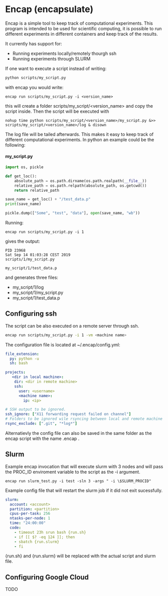 # Encap (encapsulate)
Encap is a simple tool to keep track of computational experiments.
This program is intended to be used for scientific computing, it is possible to run different experiments in different containers and keep track of the results.

It currently has support for:
* Running experiments locally/remotely thourgh ssh
* Running experiments through SLURM

If one want to execute a script instead of writing:
```bash
python scripts/my_script.py
```
with encap you would write:
```
encap run scripts/my_script.py -i <version_name>
```
this will create a folder scripts/my_script/<version_name> and copy the script inside.
Then the script will be executed with
```
nohup time python scripts/my_script/<version_name>/my_script.py &>> scripts/my_script/<version_name>/log & disown
```
The log file will be tailed afterwards. This makes it easy to keep track of different computational experiments. In python an example could be the following:

#### my_script.py
```python
import os, pickle

def get_loc():
    absolute_path = os.path.dirname(os.path.realpath(__file__))
    relative_path = os.path.relpath(absolute_path, os.getcwd())
    return relative_path

save_name = get_loc() + "/test_data.p"
print(save_name)

pickle.dump(["Some", "test", "data"], open(save_name, "wb"))
```
Running:
```
encap run scripts/my_script.py -i 1
```

gives the output:
```
PID 23968
Sat Sep 14 01:03:28 CEST 2019
scripts/1/my_script.py   

my_script/1/test_data.p
```
and generates three files:
* my_script/1/log
* my_script/1/my_script.py
* my_script/1/test_data.p

## Configuring ssh
The script can be also executed on a remote server through ssh.

```bash
encap run scripts/my_script.py -i 1 -vm <machine name>
```
The configuration file is located at ~/.encap/config.yml:
```yml
file_extension:
  py: python -u
  sh: bash

projects:
   <dir in local machine>:
    dir: <dir in remote machine>
    ssh:
      user: <username>
      <machine name>:
        ip: <ip>

# SSH output to be ignored.
ssh_ignore: ["X11 forwarding request failed on channel"]
# Folders to be ignored wile rsyncing between local and remote machine
rsync_exclude: [".git", "*log*"]
```
Alternatievly the config file can also be saved in the same folder as the encap script with the name .encap .

## Slurm
Example encap invocation that will execute slurm with 3 nodes and will pass the PROC_ID enviroment variable to the script as the -i argument.
```
encap run slurm_test.py -i test -sln 3 -args " -i \$SLURM_PROCID"
```

Example config file that will restart the slurm job if it did not exit sucessfully.
```yml
slurm:
  account: <account>
  partition: <partition>
  cpus-per-task: 256
  ntasks-per-node: 1
  time: "24:00:00"
  code:
    - timeout 23h srun bash {run.sh}
    - if [[ $? -eq 124 ]]; then
    - sbatch {run.slurm}
    - fi
```

{run.sh} and {run.slurm} will be replaced with the actual script and slurm file.

## Configuring Google Cloud
TODO
